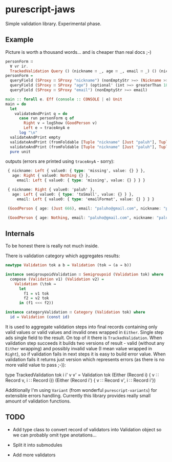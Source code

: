 # purescript-jaws

Simple validation library. Experimental phase.

## Example

Picture is worth a thousand words... and is cheaper than real docs ;-)


   ```purescript
   personForm ∷
     ∀ vr ir.
     TrackedValidation Query () (nickname ∷ _, age ∷ _, email ∷ _) () (nickname ∷ _, age ∷ _, email ∷ _)
   personForm =
     queryField (SProxy ∷ SProxy "nickname") (nonEmptyStr >=> (Nickname >>> pure)) >>>
     queryField (SProxy ∷ SProxy "age") (optional' (int >=> greaterThan 18)) >>>
     queryField (SProxy ∷ SProxy "email") (nonEmptyStr >=> email)

   main :: forall e. Eff (console :: CONSOLE | e) Unit
   main = do
     let
       validateAndPrint q = do
         case run personForm q of
           Right v → logShow (GoodPerson v)
           Left e → traceAnyA e
         log "\n"
     validateAndPrint empty
     validateAndPrint (fromFoldable [Tuple "nickname" [Just "paluh"], Tuple "age" [Just "666"], Tuple "email" [Just "paluho@gmail.com"]])
     validateAndPrint (fromFoldable [Tuple "nickname" [Just "paluh"], Tuple "age" [], Tuple "email" [Just "paluho@gmail.com"]])
     pure unit

   ```

outputs (errors are printed using `traceAnyA` - sorry):

   ```purescript
    { nickname: Left { value0: { type: 'missing', value: {} } },
      age: Right { value0: Nothing {} },
        email: Left { value0: { type: 'missing', value: {} } } }

    { nickname: Right { value0: 'paluh' },
      age: Left { value0: { type: 'toSmall', value: {} } },
        email: Left { value0: { type: 'emailFormat', value: {} } } }

    (GoodPerson { age: (Just 666), email: "paluho@gmail.com", nickname: "paluh" })

    (GoodPerson { age: Nothing, email: "paluho@gmail.com", nickname: "paluh" })
   ```

## Internals

To be honest there is really not much inside.

There is validation category which aggregates results:

  ```purescript
  newtype Validation tok a b = Validation (tok → (a → b))

  instance semigroupoidValidation ∷ Semigroupoid (Validation tok) where
    compose (Validation v1) (Validation v2) =
      Validation (\tok →
        let
          f1 = v1 tok
          f2 = v2 tok
        in (f1 <<< f2))

  instance categoryValidation ∷ Category (Validation tok) where
    id = Validation (const id)
  ```

It is used to aggregate validation steps into final records containing only valid values or valid values and invalid ones wrapped in `Either`. Single step ads single field to the result.
On top of it there is `TrackedValidation`. When validation step succeeds it builds two versions of result - valid (without any `Either` wrapping) and possibly invalid value (I mean value wrapped in `Right`), so if validation fails in next steps it is easy to build error value. When validation fails it returns just version which represents errors (as there is no more valid value to pass ;-)):

  type TrackedValidation tok i i' v v' =
    Validation
      tok
      (Either (Record i) { v ∷ Record v, i ∷ Record i})
      (Either (Record i') { v ∷ Record v', i ∷ Record i'})

Additionally I'm using `Variant` (from wonderful `purescript-variants`) for extensible errors handling. Currently this library provides really small amount of validation functions.

## TODO

  * Add type class to convert record of validators into Validation object so we can probably omit type anotations...

  * Split it into submodules

  * Add more validators
